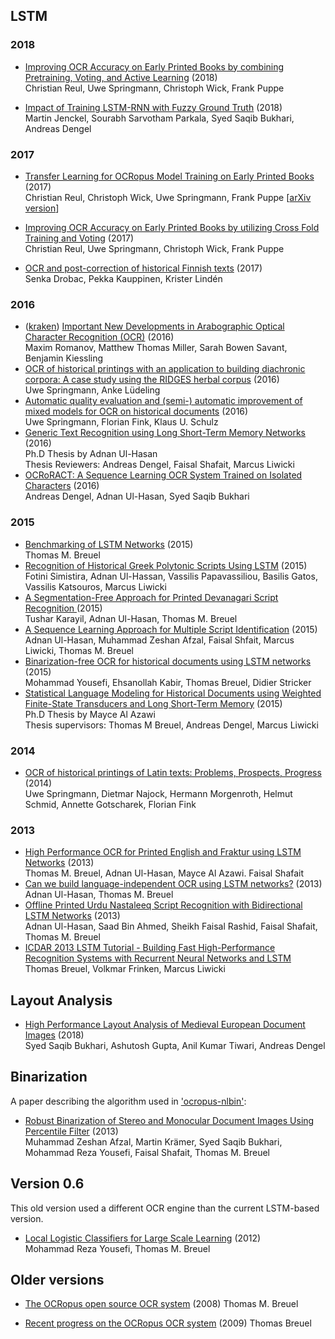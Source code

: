 ## LSTM

### 2018

* [Improving OCR Accuracy on Early Printed Books by combining
Pretraining, Voting, and Active Learning](https://arxiv.org/abs/1802.10038) (2018)  
Christian Reul, Uwe Springmann, Christoph Wick, Frank Puppe

* [Impact of Training LSTM-RNN with Fuzzy Ground Truth](https://www.dfki.de/~bukhari/data/papers/69_ICPRAM2018_FuzzyGT.pdf) (2018)  
Martin Jenckel, Sourabh Sarvotham Parkala, Syed Saqib Bukhari, Andreas Dengel

### 2017

* [Transfer Learning for OCRopus Model Training on Early Printed Books](http://0277.ch/ojs/index.php/cdrs_0277/article/view/169/378) (2017)  
Christian Reul, Christoph Wick, Uwe Springmann, Frank Puppe [[arXiv version](https://arxiv.org/abs/1712.05586)]

* [Improving OCR Accuracy on Early Printed Books by utilizing Cross Fold Training and Voting](https://arxiv.org/abs/1711.09670) (2017)  
Christian Reul, Uwe Springmann, Christoph Wick, Frank Puppe

* [OCR and post-correction of historical Finnish texts](http://www.ep.liu.se/ecp/131/009/ecp17131009.pdf) (2017)  
Senka Drobac, Pekka Kauppinen, Krister Lindén  

### 2016

* ([kraken](https://github.com/mittagessen/kraken)) [Important New Developments in Arabographic Optical Character Recognition (OCR)](https://arxiv.org/abs/1703.09550) (2016)  
Maxim Romanov, Matthew Thomas Miller, Sarah Bowen Savant, Benjamin Kiessling
* [OCR of historical printings with an application to building diachronic corpora: A case study using the RIDGES herbal corpus](https://arxiv.org/abs/1608.02153) (2016)  
Uwe Springmann, Anke Lüdeling
* [Automatic quality evaluation and (semi-) automatic improvement of mixed models for OCR on historical documents](http://arxiv.org/abs/1606.05157) (2016)  
Uwe Springmann, Florian Fink, Klaus U. Schulz
* [Generic Text Recognition using Long Short-Term Memory Networks](https://kluedo.ub.uni-kl.de/frontdoor/index/index/docId/4353) (2016)  
Ph.D Thesis by Adnan Ul-Hasan  
Thesis Reviewers: Andreas Dengel, Faisal Shafait, Marcus Liwicki
* [OCRoRACT: A Sequence Learning OCR System Trained on Isolated Characters](https://www.researchgate.net/publication/294575734_OCRoRACT_A_Sequence_Learning_OCR_System_Trained_on_Isolated_Characters) (2016)  
Andreas Dengel, Adnan Ul-Hasan, Syed Saqib Bukhari

### 2015

* [Benchmarking of LSTM Networks](http://arxiv.org/abs/1508.02774) (2015)  
Thomas M. Breuel
* [Recognition of Historical Greek Polytonic Scripts Using LSTM](http://users.iit.demokritos.gr/~bgat/OldDocPro/05_paper_305.pdf) (2015)  
Fotini Simistira, Adnan Ul-Hassan, Vassilis Papavassiliou, Basilis Gatos, Vassilis Katsouros, Marcus Liwicki
* [A Segmentation-Free Approach for Printed Devanagari Script Recognition
](https://www.researchgate.net/publication/280777081_A_Segmentation-Free_Approach_for_Printed_Devanagari_Script_Recognition) (2015)  
Tushar Karayil, Adnan Ul-Hasan, Thomas M. Breuel
* [A Sequence Learning Approach for Multiple Script Identification](https://www.researchgate.net/publication/280777013_A_Sequence_Learning_Approach_for_Multiple_Script_Identification) (2015)  
Adnan Ul-Hasan, Muhammad Zeshan Afzal, Faisal Shfait,  Marcus Liwicki, Thomas M. Breuel
* [Binarization-free OCR for historical documents using LSTM networks](https://av.dfki.de/publications/binarization-free-ocr-for-historical-documents-using-lstm-networks/) (2015)  
Mohammad Yousefi, Ehsanollah Kabir, Thomas Breuel, Didier Stricker
* [Statistical Language Modeling for Historical Documents using Weighted Finite-State Transducers and Long Short-Term Memory](https://kluedo.ub.uni-kl.de/frontdoor/index/index/year/2015/docId/4022) (2015)  
Ph.D Thesis by Mayce Al Azawi  
Thesis supervisors: Thomas M Breuel, Andreas Dengel, Marcus Liwicki

### 2014

* [OCR of historical printings of Latin texts: Problems, Prospects, Progress](http://www.springmann.net/papers/2014-04-07-DATeCH2014-springmann.pdf) (2014)  
Uwe Springmann, Dietmar Najock, Hermann Morgenroth, Helmut Schmid, Annette Gotscharek, Florian Fink

### 2013

* [High Performance OCR for Printed English and Fraktur using LSTM Networks](http://staffhome.ecm.uwa.edu.au/~00082689/papers/Breuel-LSTM-OCR-ICDAR13.pdf) (2013)  
Thomas M. Breuel, Adnan Ul-Hasan, Mayce Al Azawi. Faisal Shafait
* [Can we build language-independent OCR using LSTM networks?](https://www.researchgate.net/publication/260341307_Can_we_build_language-independent_OCR_using_LSTM_networks)
 (2013)  
Adnan Ul-Hasan, Thomas M. Breuel
* [Offline Printed Urdu Nastaleeq Script Recognition with Bidirectional LSTM Networks](http://staffhome.ecm.uwa.edu.au/~00082689/papers/Adnan-Urdu-OCR-ICDAR13.pdf) (2013)  
Adnan Ul-Hasan, Saad Bin Ahmed, Sheikh Faisal Rashid, Faisal Shafait, Thomas M. Breuel
* [ICDAR 2013 LSTM Tutorial - Building Fast High-Performance Recognition Systems with Recurrent Neural Networks and LSTM](http://lstm.iupr.com/)  
Thomas Breuel, Volkmar Frinken, Marcus Liwicki

## Layout Analysis
* [High Performance Layout Analysis of Medieval European Document
Images](http://www.scitepress.org/Papers/2018/65746/65746.pdf) (2018)  
Syed Saqib Bukhari, Ashutosh Gupta, Anil Kumar Tiwari, Andreas Dengel

## Binarization
A paper describing the algorithm used in ['ocropus-nlbin'](https://github.com/tmbdev/ocropy/blob/master/ocropus-nlbin):  
* [Robust Binarization of Stereo and Monocular Document Images Using Percentile Filter](http://citeseerx.ist.psu.edu/viewdoc/download?doi=10.1.1.588.7273&rep=rep1&type=pdf) (2013)  
Muhammad Zeshan Afzal, Martin Krämer, Syed Saqib Bukhari,
Mohammad Reza Yousefi, Faisal Shafait, Thomas M. Breuel

## Version 0.6

This old version used a different OCR engine than the current LSTM-based version.

* [Local Logistic Classifiers for Large Scale Learning](http://www.academia.edu/2959462/Local_Logistic_Classifiers_for_Large_Scale_Learning) (2012)  
Mohammad Reza Yousefi, Thomas M. Breuel

## Older versions

* [The OCRopus open source OCR system](http://www.helsinki.fi/~mpsilfve/ocr_course/materials/2008-breuel-ocropus-open-source.pdf) (2008)
Thomas M. Breuel

* [Recent progress on the OCRopus OCR system](https://doi.org/10.1145/1577802.1577805) (2009)
Thomas Breuel